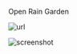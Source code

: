 Open Rain Garden

![url](https://github.com/OpenRainGarden/OpenRainGarden/wiki/RelatedTechnology)

![screenshot](https://raw.github.com/eduardgamiao/OpenRainGarden/milestone1/doc/play-bootstrap-template-home.png)


